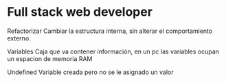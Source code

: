 # Full stack web developer

Refactorizar
Cambiar la estructura interna, sin alterar el comportamiento externo.

Variables
Caja que va contener información, en un pc las
variables ocupan un espacion de memoria RAM

Undefined
Variable creada pero no se le asignado un valor